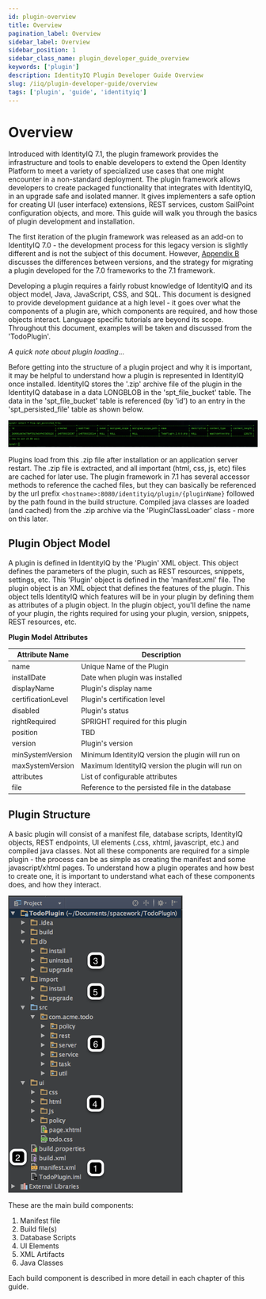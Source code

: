 ```yaml
---
id: plugin-overview
title: Overview
pagination_label: Overview
sidebar_label: Overview
sidebar_position: 1
sidebar_class_name: plugin_developer_guide_overview
keywords: ['plugin']
description: IdentityIQ Plugin Developer Guide Overview
slug: /iiq/plugin-developer-guide/overview
tags: ['plugin', 'guide', 'identityiq']
---
```


# Overview

Introduced with IdentityIQ 7.1, the plugin framework provides the infrastructure and tools to enable developers to extend the Open Identity Platform to meet a variety of specialized use cases that one might encounter in a non-standard deployment. The plugin framework allows developers to create packaged functionality that integrates with IdentityIQ, in an upgrade safe and isolated manner. It gives implementers a safe option for creating UI (user interface) extensions, REST services, custom SailPoint configuration objects, and more. This guide will walk you through the basics of plugin development and installation.

The first iteration of the plugin framework was released as an add-on to IdentityIQ 7.0 - the development process for this legacy version is slightly different and is not the subject of this document. However, [Appendix B](../appendix-b/index.md) discusses the differences between versions, and the strategy for migrating a plugin developed for the 7.0 frameworks to the 7.1 framework.

Developing a plugin requires a fairly robust knowledge of IdentityIQ and its object model, Java, JavaScript, CSS, and SQL. This document is designed to provide development guidance at a high level - it goes over what the components of a plugin are, which components are required, and how those objects interact. Language specific tutorials are beyond its scope. Throughout this document, examples will be taken and discussed from the 'TodoPlugin'.

_A quick note about plugin loading..._

Before getting into the structure of a plugin project and why it is important, it may be helpful to understand how a plugin is represented in IdentityIQ once installed. IdentityIQ stores the '.zip' archive file of the plugin in the IdentityIQ database in a data LONGBLOB in the 'spt_file_bucket' table. The data in the 'spt_file_bucket' table is referenced (by 'id') to an entry in the 'spt_persisted_file' table as shown below.

![Persisted File](../img/persisted_file.png)

Plugins load from this .zip file after installation or an application server restart. The .zip file is extracted, and all important (html, css, js, etc) files are cached for later use. The plugin framework in 7.1 has several accessor methods to reference the cached files, but they can basically be referenced by the url prefix `<hostname>:8080/identityiq/plugin/{pluginName}` followed by the path found in the build structure. Compiled java classes are loaded (and cached) from the .zip archive via the 'PluginClassLoader' class - more on this later.

## Plugin Object Model

A plugin is defined in IdentityIQ by the 'Plugin' XML object. This object defines the parameters of the plugin, such as REST resources, snippets, settings, etc. This 'Plugin' object is defined in the 'manifest.xml' file. The plugin object is an XML object that defines the features of the plugin. This object tells IdentityIQ which features will be in your plugin by defining them as attributes of a plugin object. In the plugin object, you'll define the name of your plugin, the rights required for using your plugin, version, snippets, REST resources, etc.

**Plugin Model Attributes**

| **Attribute Name** | **Description**                                   |
| ------------------ | ------------------------------------------------- |
| name               | Unique Name of the Plugin                         |
| installDate        | Date when plugin was installed                    |
| displayName        | Plugin's display name                             |
| certificationLevel | Plugin's certification level                      |
| disabled           | Plugin's status                                   |
| rightRequired      | SPRIGHT required for this plugin                  |
| position           | TBD                                               |
| version            | Plugin's version                                  |
| minSystemVersion   | Minimum IdentityIQ version the plugin will run on |
| maxSystemVersion   | Maximum IdentityIQ version the plugin will run on |
| attributes         | List of configurable attributes                   |
| file               | Reference to the persisted file in the database   |

## Plugin Structure

A basic plugin will consist of a manifest file, database scripts, IdentityIQ objects, REST endpoints, UI elements (.css, xhtml, javascript, etc.) and compiled java classes. Not all these components are required for a simple plugin - the process can be as simple as creating the manifest and some javascript/xhtml pages. To understand how a plugin operates and how best to create one, it is important to understand what each of these components does, and how they interact.

![File Structure](../img/plugin_structure.png)

These are the main build components:

1. Manifest file
2. Build file(s)
3. Database Scripts
4. UI Elements
5. XML Artifacts
6. Java Classes

Each build component is described in more detail in each chapter of this guide.
